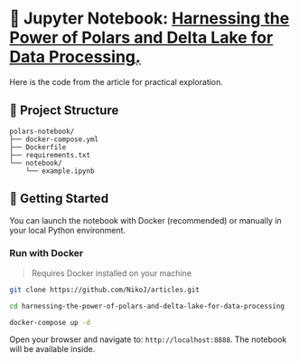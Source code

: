 # 📘 Jupyter Notebook: [Harnessing the Power of Polars and Delta Lake for Data Processingֲ.](https://blog.devgenius.io/harnessing-the-power-of-polars-and-delta-lake-for-data-processing-2d285ccfbef7)

Here is the code from the article for practical exploration.

## 📁 Project Structure

    polars-notebook/
    ├── docker-compose.yml
    ├── Dockerfile
    ├── requirements.txt
    └── notebook/
        └── example.ipynb

## 🚀 Getting Started

You can launch the notebook with Docker (recommended) or manually in your local Python environment.

### Run with Docker

> Requires Docker installed on your machine

```bash
git clone https://github.com/NikoJ/articles.git

cd harnessing-the-power-of-polars-and-delta-lake-for-data-processing

docker-compose up -d
```
Open your browser and navigate to: `http://localhost:8888`. The notebook will be available inside.